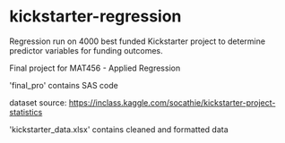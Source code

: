 # kickstarter-regression
Regression run on 4000 best funded Kickstarter project to determine predictor variables for funding outcomes.

Final project for MAT456 - Applied Regression

'final_pro' contains SAS code

dataset source: https://inclass.kaggle.com/socathie/kickstarter-project-statistics

'kickstarter_data.xlsx' contains cleaned and formatted data
